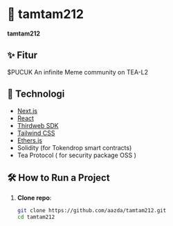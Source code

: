 # 🚀 tamtam212

**tamtam212** 

## ✨ Fitur

$PUCUK
An infinite Meme community on TEA-L2

## 🧱 Technologi

- [Next.js](https://nextjs.org/)
- [React](https://reactjs.org/)
- [Thirdweb SDK](https://portal.thirdweb.com/)
- [Tailwind CSS](https://tailwindcss.com/)
- [Ethers.js](https://docs.ethers.org/)
- Solidity (for Tokendrop smart contracts)
- Tea Protocol ( for security package OSS )

## 🛠️ How to Run a Project

1. **Clone repo**:
   ```bash
   git clone https://github.com/aazda/tamtam212.git
   cd tamtam212
